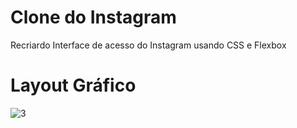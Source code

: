 # Clone do Instagram
Recriardo Interface de acesso do Instagram usando CSS e Flexbox
# Layout Gráfico
![3](https://user-images.githubusercontent.com/102175591/165846848-eb514837-b34d-467b-8f3c-0990da24abea.png)
